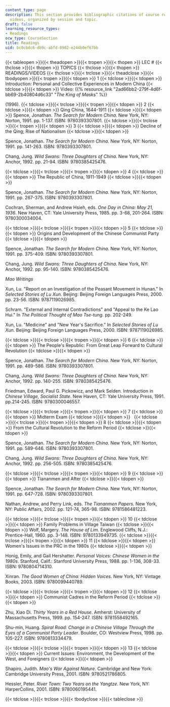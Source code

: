 ```yaml
---
content_type: page
description: This section provides bibliographic citations of course readings and
  videos, organized by session and topic.
draft: false
learning_resource_types:
- Readings
ocw_type: CourseSection
title: Readings
uid: bc0cbdc6-db9c-abfd-8902-e244b0ef67bb
---
```

{{< tableopen >}}{{< theadopen >}}{{< tropen >}}{{< thopen >}}
LEC #
{{< thclose >}}{{< thopen >}}
TOPICS
{{< thclose >}}{{< thopen >}}
READINGS/VIDEOS
{{< thclose >}}{{< trclose >}}{{< theadclose >}}{{< tbodyopen >}}{{< tropen >}}{{< tdopen >}}
1
{{< tdclose >}}{{< tdopen >}}
Introduction: Personal and Collective Experiences in Modern China
{{< tdclose >}}{{< tdopen >}}
Video: {{% resource_link "2ad66bb2-279f-4d6f-bb69-2b40804d6c33" "*The King of Masks*" %}} 

(1996).
{{< tdclose >}}{{< trclose >}}{{< tropen >}}{{< tdopen >}}
2
{{< tdclose >}}{{< tdopen >}}
Qing China, 1644-1911
{{< tdclose >}}{{< tdopen >}}
Spence, Jonathan. *The Search for Modern China*. New York, NY: Norton, 1991. pp. 1-137. ISBN: 9780393307801.
{{< tdclose >}}{{< trclose >}}{{< tropen >}}{{< tdopen >}}
3
{{< tdclose >}}{{< tdopen >}}
Decline of the Qing; Rise of Nationalism
{{< tdclose >}}{{< tdopen >}}

Spence, Jonathan. *The Search for Modern China*. New York, NY: Norton, 1991. pp. 141-263. ISBN: 9780393307801.

Chang, Jung. *Wild Swans: Three Daughters of China*. New York, NY: Anchor, 1992. pp. 21-94. ISBN: 9780385425476.

{{< tdclose >}}{{< trclose >}}{{< tropen >}}{{< tdopen >}}
4
{{< tdclose >}}{{< tdopen >}}
The Republic of China, 1911-1949
{{< tdclose >}}{{< tdopen >}}

Spence, Jonathan. *The Search for Modern China*. New York, NY: Norton, 1991. pp. 267-375. ISBN: 9780393307801.

Cochran, Sherman, and Andrew Hsieh, eds. *One Day in China: May 21, 1936*. New Haven, CT: Yale University Press, 1985. pp. 3-68, 201-264. ISBN: 9780300034004.

{{< tdclose >}}{{< trclose >}}{{< tropen >}}{{< tdopen >}}
5
{{< tdclose >}}{{< tdopen >}}
Origins and Development of the Chinese Communist Party
{{< tdclose >}}{{< tdopen >}}

Spence, Jonathan. *The Search for Modern China*. New York, NY: Norton, 1991. pp. 375-409. ISBN: 9780393307801.

Chang, Jung. *Wild Swans: Three Daughters of China*. New York, NY: Anchor, 1992. pp. 95-140. ISBN: 9780385425476.

*Mao Writings*

Xun, Lu. "Report on an Investigation of the Peasant Movement in Hunan." In *Selected Stories of Lu Xun.* Beijing: Beijing Foreign Languages Press, 2000. pp. 23-56. ISBN: 9787119026985.

Schram. "External and Internal Contradictions" and "Appeal to the Ke Lao Hui." In *The Political Thought of Mao Tse-tung.* pp. 202-249.

Xun, Lu. "Medicine" and "New Year's Sacrifice." In *Selected Stories of Lu Xun.* Beijing: Beijing Foreign Languages Press, 2000. ISBN: 9787119026985.

{{< tdclose >}}{{< trclose >}}{{< tropen >}}{{< tdopen >}}
6
{{< tdclose >}}{{< tdopen >}}
The People's Republic: From Great Leap Forward to Cultural Revolution
{{< tdclose >}}{{< tdopen >}}

Spence, Jonathan. *The Search for Modern China*. New York, NY: Norton, 1991. pp. 489-586. ISBN: 9780393307801.

Chang, Jung. *Wild Swans: Three Daughters of China*. New York, NY: Anchor, 1992. pp. 140-255. ISBN: 9780385425476.

Friedman, Edward, Paul G. Pickowicz, and Mark Selden. Introduction in *Chinese Village, Socialist State*. New Haven, CT: Yale University Press, 1991. pp.214-245. ISBN: 9780300046557.

{{< tdclose >}}{{< trclose >}}{{< tropen >}}{{< tdopen >}}
7
{{< tdclose >}}{{< tdopen >}}
Midterm Exam
{{< tdclose >}}{{< tdopen >}}
 
{{< tdclose >}}{{< trclose >}}{{< tropen >}}{{< tdopen >}}
8
{{< tdclose >}}{{< tdopen >}}
From the Cultural Revolution to the Reform Period
{{< tdclose >}}{{< tdopen >}}

Spence, Jonathan. *The Search for Modern China*. New York, NY: Norton, 1991. pp. 589-646. ISBN: 9780393307801.

Chang, Jung. *Wild Swans: Three Daughters of China*. New York, NY: Anchor, 1992. pp. 256-505. ISBN: 9780385425476.

{{< tdclose >}}{{< trclose >}}{{< tropen >}}{{< tdopen >}}
9
{{< tdclose >}}{{< tdopen >}}
Tiananmen and After
{{< tdclose >}}{{< tdopen >}}

Spence, Jonathan. *The Search for Modern China*. New York, NY: Norton, 1991. pp. 647-728. ISBN: 9780393307801.

Nathan, Andrew, and Perry Link, eds. *The Tiananmen Papers*. New York, NY: Public Affairs, 2002. pp. 121-74, 365-98. ISBN: 9781586481223.

{{< tdclose >}}{{< trclose >}}{{< tropen >}}{{< tdopen >}}
10
{{< tdclose >}}{{< tdopen >}}
Family Problems in Village Taiwan
{{< tdclose >}}{{< tdopen >}}
Wolf, Margery. *The House of Lim*. Englewood Cliffs, N.J.: Prentice-Hall, 1960. pp. 3-148. ISBN: 9780133949735.
{{< tdclose >}}{{< trclose >}}{{< tropen >}}{{< tdopen >}}
11
{{< tdclose >}}{{< tdopen >}}
Women's Issues in the PRC in the 1980s
{{< tdclose >}}{{< tdopen >}}

Honig, Emily, and Gail Hershatter. *Personal Voices: Chinese Women in the 1980s*. Stanford, Calif.: Stanford University Press, 1988. pp. 1-136, 308-33. ISBN: 9780804714310.

Xinran. *The Good Women of China: Hidden Voices*. New York, NY: Vintage Books, 2003. ISBN: 9780099440789.

{{< tdclose >}}{{< trclose >}}{{< tropen >}}{{< tdopen >}}
12
{{< tdclose >}}{{< tdopen >}}
Communist Cadres in the Reform Period
{{< tdclose >}}{{< tdopen >}}

Zhu, Xiao Di. *Thirty Years in a Red House*. Amherst: University of Massachusetts Press, 1999. pp. 154-247. ISBN: 9781558492165.

Shu-min, Huang. *Spiral Road: Change in a Chinese Village Through the Eyes of a Communist Party Leader*. Boulder, CO: Westview Press, 1998. pp. 105-227. ISBN: 9780813334479.

{{< tdclose >}}{{< trclose >}}{{< tropen >}}{{< tdopen >}}
13
{{< tdclose >}}{{< tdopen >}}
Current Issues: Environment, the Development of the West, and Foreigners
{{< tdclose >}}{{< tdopen >}}

Shapiro, Judith. *Mao's War Against Nature*. Cambridge and New York: Cambridge University Press, 2001. ISBN: 9780521786805.

Hessler, Peter. *River Town: Two Years on the Yangtze*. New York, NY: HarperCollins, 2001. ISBN: 9780060195441.

{{< tdclose >}}{{< trclose >}}{{< tbodyclose >}}{{< tableclose >}}